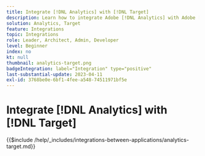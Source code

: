 ```yaml
---
title: Integrate [!DNL Analytics] with [!DNL Target]
description: Learn how to integrate Adobe [!DNL Analytics] with Adobe [!DNL Target].
solution: Analytics, Target
feature: Integrations
topic: Integrations
role: Leader, Architect, Admin, Developer
level: Beginner
index: no
kt: null
thumbnail: analytics-target.png
badgeIntegration: label="Integration" type="positive"
last-substantial-update: 2023-04-11
exl-id: 3768be0e-6bf1-4fee-a548-74511971bf5e
---
```

# Integrate [!DNL Analytics] with [!DNL Target]

{{$include /help/_includes/integrations-between-applications/analytics-target.md}}
